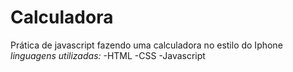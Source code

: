 # Calculadora
Prática de javascript fazendo uma calculadora no estilo do Iphone
*linguagens utilizadas:*
-HTML
-CSS
-Javascript
